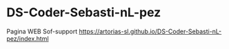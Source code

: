 # DS-Coder-Sebasti-nL-pez

Pagina WEB Sof-support
https://artorias-sl.github.io/DS-Coder-Sebasti-nL-pez/index.html

